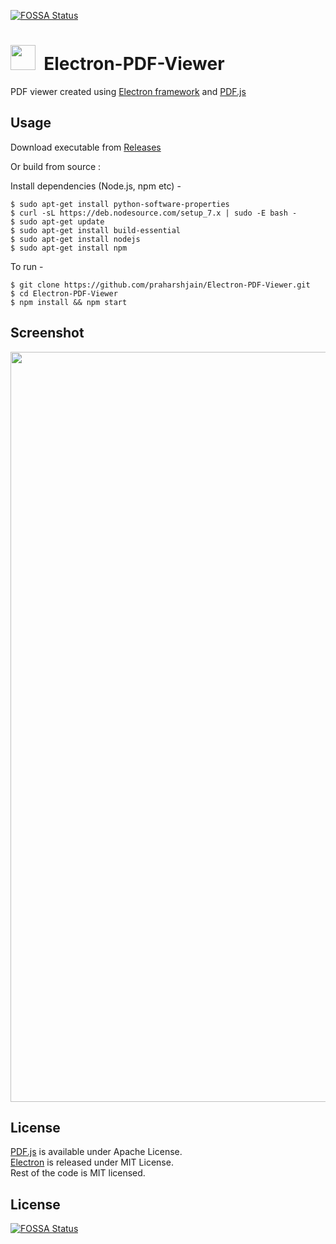[![FOSSA Status](https://app.fossa.io/api/projects/git%2Bgithub.com%2Fpraharshjain%2FElectron-PDF-Viewer.svg?type=shield)](https://app.fossa.io/projects/git%2Bgithub.com%2Fpraharshjain%2FElectron-PDF-Viewer?ref=badge_shield)

<img src="https://github.com/praharshjain/Electron-PDF-Viewer/blob/master/icon.png" width="40">&nbsp;&nbsp;Electron-PDF-Viewer
==========  

PDF viewer created using [Electron framework](https://electron.atom.io) and [PDF.js](https://mozilla.github.io/pdf.js)  

Usage
----------------

Download executable from [Releases](https://github.com/praharshjain/Electron-PDF-Viewer/releases)

Or build from source :

Install dependencies (Node.js, npm etc) -
```
$ sudo apt-get install python-software-properties
$ curl -sL https://deb.nodesource.com/setup_7.x | sudo -E bash -
$ sudo apt-get update
$ sudo apt-get install build-essential
$ sudo apt-get install nodejs
$ sudo apt-get install npm
```
To run -
```
$ git clone https://github.com/praharshjain/Electron-PDF-Viewer.git
$ cd Electron-PDF-Viewer
$ npm install && npm start
```
Screenshot
----------------  
<img src="https://github.com/praharshjain/Electron-PDF-Viewer/blob/master/screenshot.png" width="1200">
  
License
----------------
[PDF.js](https://github.com/mozilla/pdf.js) is available under  Apache License.  
[Electron](https://github.com/electron/electron) is released under MIT License.  
Rest of the code is MIT licensed.


## License
[![FOSSA Status](https://app.fossa.io/api/projects/git%2Bgithub.com%2Fpraharshjain%2FElectron-PDF-Viewer.svg?type=large)](https://app.fossa.io/projects/git%2Bgithub.com%2Fpraharshjain%2FElectron-PDF-Viewer?ref=badge_large)

